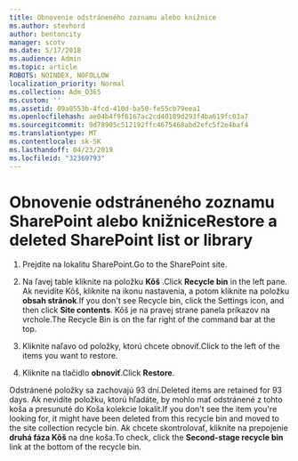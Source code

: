 ```yaml
---
title: Obnovenie odstráneného zoznamu alebo knižnice
ms.author: stevhord
author: bentoncity
manager: scotv
ms.date: 5/17/2018
ms.audience: Admin
ms.topic: article
ROBOTS: NOINDEX, NOFOLLOW
localization_priority: Normal
ms.collection: Adm_O365
ms.custom: ''
ms.assetid: 09a0553b-4fcd-410d-ba50-fe55cb79eea1
ms.openlocfilehash: ae04b4f9f6167ac2cd40109d293f4ba619fc03a7
ms.sourcegitcommit: 9d78905c512192ffc4675468abd2efc5f2e4baf4
ms.translationtype: MT
ms.contentlocale: sk-SK
ms.lasthandoff: 04/23/2019
ms.locfileid: "32369793"
---
```

# <a name="restore-a-deleted-sharepoint-list-or-library"></a><span data-ttu-id="03d29-102">Obnovenie odstráneného zoznamu SharePoint alebo knižnice</span><span class="sxs-lookup"><span data-stu-id="03d29-102">Restore a deleted SharePoint list or library</span></span>

1. <span data-ttu-id="03d29-103">Prejdite na lokalitu SharePoint.</span><span class="sxs-lookup"><span data-stu-id="03d29-103">Go to the SharePoint site.</span></span>
    
2. <span data-ttu-id="03d29-104">Na ľavej table kliknite na položku **Kôš** .</span><span class="sxs-lookup"><span data-stu-id="03d29-104">Click **Recycle bin** in the left pane.</span></span> <span data-ttu-id="03d29-105">Ak nevidíte Kôš, kliknite na ikonu nastavenia, a potom kliknite na položku **obsah stránok**.</span><span class="sxs-lookup"><span data-stu-id="03d29-105">If you don't see Recycle bin, click the Settings icon, and then click **Site contents**.</span></span> <span data-ttu-id="03d29-106">Kôš je na pravej strane panela príkazov na vrchole.</span><span class="sxs-lookup"><span data-stu-id="03d29-106">The Recycle Bin is on the far right of the command bar at the top.</span></span>
    
3. <span data-ttu-id="03d29-107">Kliknite naľavo od položky, ktorú chcete obnoviť.</span><span class="sxs-lookup"><span data-stu-id="03d29-107">Click to the left of the items you want to restore.</span></span>
    
4. <span data-ttu-id="03d29-108">Kliknite na tlačidlo **obnoviť**.</span><span class="sxs-lookup"><span data-stu-id="03d29-108">Click **Restore**.</span></span>
    
<span data-ttu-id="03d29-109">Odstránené položky sa zachovajú 93 dní.</span><span class="sxs-lookup"><span data-stu-id="03d29-109">Deleted items are retained for 93 days.</span></span> <span data-ttu-id="03d29-110">Ak nevidíte položku, ktorú hľadáte, by mohlo mať odstránené z tohto koša a presunuté do Koša kolekcie lokalít.</span><span class="sxs-lookup"><span data-stu-id="03d29-110">If you don't see the item you're looking for, it might have been deleted from this recycle bin and moved to the site collection recycle bin.</span></span> <span data-ttu-id="03d29-111">Ak chcete skontrolovať, kliknite na prepojenie **druhá fáza Kôš** na dne koša.</span><span class="sxs-lookup"><span data-stu-id="03d29-111">To check, click the **Second-stage recycle bin** link at the bottom of the recycle bin.</span></span> 
  

